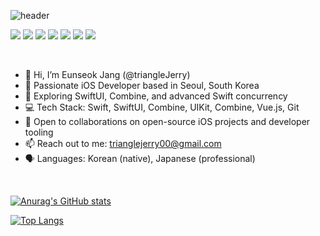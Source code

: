 ![header](https://capsule-render.vercel.app/api?type=waving&color=gradient&height=200&section=header&text=Welcome&fontSize=60)

<img src="https://img.shields.io/badge/Swift-FA7343?style=flat-square&logo=swift&logoColor=white"/> <img src="https://img.shields.io/badge/SwiftUI-00599C?style=flat-square&logo=swift&logoColor=white"/> <img src="https://img.shields.io/badge/Combine-8284C4?style=flat-square&logo=swift&logoColor=white"/> <img src="https://img.shields.io/badge/Concurrency-000000?style=flat-square&logo=swift&logoColor=white"/> <img src="https://img.shields.io/badge/Xcode-147EFB?style=flat-square&logo=xcode&logoColor=white"/> <img src="https://img.shields.io/badge/Vue.js-4FC08D?style=flat-square&logo=vuedotjs&logoColor=white"/> ![](https://komarev.com/ghpvc/?username=triangleJerry&label=PROFILE+VIEWS)

<br>

- 👋 Hi, I’m Eunseok Jang (@triangleJerry)
- 👀 Passionate iOS Developer based in Seoul, South Korea
- 🌱 Exploring SwiftUI, Combine, and advanced Swift concurrency
- 💻 Tech Stack: Swift, SwiftUI, Combine, UIKit, Combine, Vue.js, Git
- 💞️ Open to collaborations on open-source iOS projects and developer tooling
- 📫 Reach out to me: trianglejerry00@gmail.com
- 🗣️ Languages: Korean (native), Japanese (professional)

<br>

[![Anurag's GitHub stats](https://github-readme-stats.vercel.app/api?username=triangleJerry&theme=vue)](https://github.com/anuraghazra/github-readme-stats)

[![Top Langs](https://github-readme-stats.vercel.app/api/top-langs/?username=triangleJerry&layout=compact)](https://github.com/anuraghazra/github-readme-stats)
